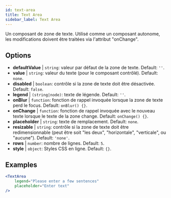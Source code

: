 ```yaml
---
id: text-area
title: Text Area
sidebar_label: Text Area
---
```


Un composant de zone de texte. Utilisé comme un composant autonome, les modifications doivent être traitées via l'attribut "onChange".

## Options

* __defaultValue__ | `string`: valeur par défaut de la zone de texte. Default: `''`.
* __value__ | `string`: valeur du texte (pour le composant contrôlé). Default: `none`.
* __disabled__ | `boolean`: contrôle si la zone de texte doit être désactivée. Default: `false`.
* __legend__ | `(string|node)`: texte de légende. Default: `''`.
* __onBlur__ | `function`: fonction de rappel invoquée lorsque la zone de texte perd le focus. Default: `onBlur() {}`.
* __onChange__ | `function`: fonction de rappel invoquée avec le nouveau texte lorsque le texte de la zone change. Default: `onChange() {}`.
* __placeholder__ | `string`: texte de remplacement. Default: `none`.
* __resizable__ | `string`: contrôle si la zone de texte doit être redimensionnable (peut être soit "les deux", "horizontale", "verticale", ou "aucune"). Default: `'none'`.
* __rows__ | `number`: nombre de lignes. Default: `5`.
* __style__ | `object`: Styles CSS en ligne. Default: `{}`.


## Examples

```jsx live
<TextArea
    legend="Please enter a few sentences"
    placeholder="Enter text"
/>
```



